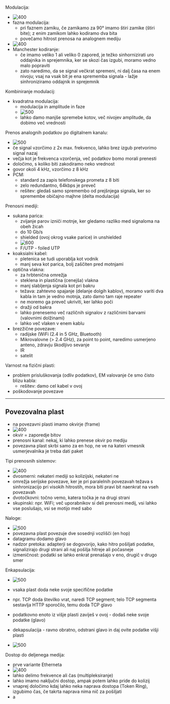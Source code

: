 Modulacija:
- ![400](Pasted%20image%2020240308100043.png)
- fazna modulacija:
	- pri faznem zamiku, če zamikamo za 90° imamo štiri zamike (štiri bite); z enim zamikom lahko kodiramo dva bita
	- povečamo hitrost prenosa na analognem mediju
- ![400](Pasted%20image%2020240308100655.png)
- Manchester kodiranje:
	- če imamo veliko 1 ali veliko 0 zapored, je težko sinhornizirati uro oddajnika in sprejemnika, ker se skozi čas izgubi, moramo vedno malo popraviti
	- zato naredimo, da se signal večkrat spremeni, ni dalj časa na enem nivoju; vsaj na vsak bit je ena sprememba signala - lažje sinhroniziramo oddajnik in sprejemnik

Kombiniranje modulacij:
- kvadratna modulacija:
	- modulacija in amplitude in faze
	- ![500](Pasted%20image%2020240308101055.png)
	- lahko damo manjše spremebe kotov, več nivojev amplitude, da dobimo več vrednosti

Prenos analognih podatkov po digitalnem kanalu:
- ![500](Pasted%20image%2020240308101532.png)
- če signal vzorčimo z 2x max. frekvenco, lahko brez izgub pretvorimo signal nazaj
- večja kot je frekvenca vzorčenja, več podatkov bomo morali prenesti
- določimo, s koliko biti zakodiramo neko vrednost
- govor okoli 4 kHz, vzorčimo z 8 kHz
- PCM:
	- standard za zapis telefonskega prometa z 8 biti
	- zelo redundantno, 64kbps je preveč
	- rešitev: gledaš samo spremembo od prejšnjega signala, ker so spremembe običajno majhne (delta modulacija)

Prenosni mediji:
- sukana parica:
	- zvijanje parov izniči motnje, ker gledamo razliko med signaloma na obeh žicah
	- do 10 Gb/s
	- shielded (ovoj okrog vsake parice) in unshielded
	- ![600](Pasted%20image%2020240308103024.png)
	- F/UTP - foiled UTP
- koaksialni kabel:
	- pletenica se tudi uporablja kot vodnik
	- manj seva kot parica, bolj zaščiten pred motnjami
- optična vlakna:
	- za hrbtenična omrežja
	- steklena in plastična (cenejša) vlakna
	- manj slabljenja signala kot pri bakru
	- težava: zahtevno spajanje (delanje dolgih kablov), moramo variti dva kabla in tam je vedno motnja, zato damo tam raje repeater
	- ne moremo ga preveč ukriviti, ker lahko poči
	- dražji od bakra
	- lahko prenesemo več različnih signalov z različnimi barvami (valovnimi dolžinami)
	- lahko več vlaken v enem kablu
- brezžične povezave:
	- radijske (WiFi (2.4 in 5 GHz, Bluetooth)
	- Mikrovalovne (> 2.4 GHz), za point to point, naredimo usmerjeno anteno, zdravju škodljivo sevanje
	- IR
	- satelit

Varnost na fizični plasti:
- problem prisluškovanja (odliv podatkov), EM valovanje če smo čisto blizu kabla:
	- rešitev: damo cel kabel v ovoj
- poškodovanje povezave

---

## Povezovalna plast

- na povezavni plasti imamo okvirje (frame)
- ![400](Pasted%20image%2020240308112127.png)
- okvir = zaporedje bitov
- prenosni kanal: nekaj, ki lahko prenese okvir po mediju
- povezavna plast skrbi samo za en hop, ne ve na kateri vmesnik usmerjevalnika je treba dati paket

Tipi prenosnih sistemov:
- ![400](Pasted%20image%2020240308112709.png)
- dvosmerni: nekateri mediji so kolizijski, nekateri ne
- omrežja serijske povezave, ker je pri paralelnih povezavah težava s sinhronizacijo pri visokih hitrostih, mora biti pravi bit naenkrat na vseh povezavah
- dvotočkovni: točno vemo, katera točka je na drugi strani
- skupinski: npr. WiFi; več uporabnikov si deli prenosni medij, vsi lahko vse poslušajo, vsi se motijo med sabo

Naloge:
- ![500](Pasted%20image%2020240308113112.png)
- povezavna plast povezuje dve sosednji vozlišči (en hop)
- datagramu dodamo glavo
- nadzor pretoka: adapterji se dogovorijo, kako hitro pošiljati podatke, signalizirajo drugi strani ali naj pošilja hitreje ali počasneje
- izmeničnost: podatki se lahko enkrat prenašajo v eno, drugič v drugo smer

Enkapsulacija:
- ![500](Pasted%20image%2020240308113410.png)
- vsaka plast doda neke svoje specifične podatke
- npr. TCP doda številko vrat, naredi TCP segment; telo TCP segmenta sestavlja HTTP sporočilo, temu doda TCP glavo
- podatkovno enoto iz višje plasti zaviješ v ovoj - dodaš neke svoje podatke (glavo)
- dekapsulacija - ravno obratno, odstrani glavo in daj ovite podatke višji plasti


- ![500](Pasted%20image%2020240308114028.png)

Dostop do deljenega medija:
- prve variante Etherneta
- ![400](Pasted%20image%2020240308114402.png)
- lahko delimo frekvence ali čas (multipleksiranje)
- lahko imamo naključni dostop, ampak potem lahko pride do kolizij
- vnaprej določimo kdaj lahko neka naprava dostopa (Token Ring), izgubimo čas, če takrta naprava nima nič za pošiljati
- a